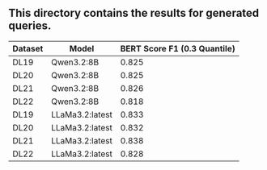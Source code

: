 ## This directory contains the results for generated queries.

| Dataset | Model | BERT Score F1 (0.3 Quantile) |
|---------|-------|-----------------------------|
| DL19 | Qwen3.2:8B | 0.825 |
| DL20 | Qwen3.2:8B | 0.825 |
| DL21 | Qwen3.2:8B | 0.826 |
| DL22 | Qwen3.2:8B | 0.818 |
| DL19 | LLaMa3.2:latest | 0.833 |
| DL20 | LLaMa3.2:latest | 0.832 |
| DL21 | LLaMa3.2:latest | 0.838 |
| DL22 | LLaMa3.2:latest | 0.828 |
